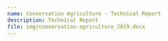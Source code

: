 ```yaml
---
name: Conservation Agriculture - Technical Report
description: Technical Report
file: img/conservation-agriculture_2019.docx
---
```

